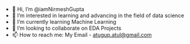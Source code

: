 - 👋 Hi, I’m @iamNirmeshGupta
- 👀 I’m interested in learning and advancing in the field of data science
- 🌱 I’m currently learning Machine Learning
- 💞️ I’m looking to collaborate on EDA Projects
- 📫 How to reach me: My Email - atugup.atul@gmail.com

<!---
iamNirmeshGupta/iamNirmeshGupta is a ✨ special ✨ repository because its `README.md` (this file) appears on your GitHub profile.
You can click the Preview link to take a look at your changes.
--->
